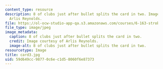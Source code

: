 ```yaml
---
content_type: resource
description: 8 of clubs just after bullet splits the card in two. Image courtesy of
  Arlis Reynolds.
file: https://ol-ocw-studio-app-qa.s3.amazonaws.com/courses/6-163-strobe-project-laboratory-fall-2005/59d649cc98770c6ec1d58060f6e87373_card3.jpg
file_type: image/jpeg
image_metadata:
  caption: 8 of clubs just after bullet splits the card in two.
  credit: Image courtesy of Arlis Reynolds.
  image-alt: 8 of clubs just after bullet splits the card in two.
resourcetype: Image
title: card3.jpg
uid: 59d649cc-9877-0c6e-c1d5-8060f6e87373
---
```

